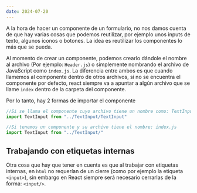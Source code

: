 ```yaml
---
date: 2024-07-20
---
```


A la hora de hacer un componente de un formulario, no nos damos cuenta de que hay varias cosas que podemos reutilizar, por ejemplo unos inputs de texto, algunos iconos o botones. La idea es reutilizar los componentes lo más que se pueda.

Al momento de crear un componente, podemos crearlo dándole el nombre al archivo (Por ejemplo: `Header.js`) o simplemente nombrando el archivo de JavaScript como `index.js`. La diferencia entre ambos es que cuando llamemos al componente dentro de otros archivos, si no se encuentra el componente por defecto, react siempre va a apuntar a algún archivo que se llame `index` dentro de la carpeta del componente.

Por lo tanto, hay 2 formas de importar el componente

```js
//Si se llama el componente cuyo archivo tiene un nombre como: TextInput.js
import TextInput from "../TextInput/TextInput"
```

```js
//Si tenemos un componente y su archivo tiene el nombre: index.js
import TextInput from "../TextInput/"
```

## Trabajando con etiquetas internas

Otra cosa que hay que tener en cuenta es que al trabajar con etiquetas internas, en `html` no requerían de un cierre (como por ejemplo la etiqueta `<input>`), sin embargo en React siempre será necesario cerrarlas de la forma: `<input/>`.


